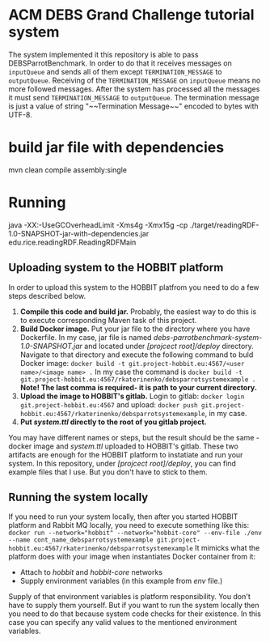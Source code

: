 # ACM DEBS Grand Challenge tutorial system

The system implemented it this repository is able to  pass DEBSParrotBenchmark. In order to do that it receives messages on `inputQueue` and sends all of them
except `TERMINATION_MESSAGE` to `outputQueue`. Receiving of the `TERMINATION_MESSAGE` on `inputQueue`
means no more followed messages. After the system has processed all the messages it must send `TERMINATION_MESSAGE` to
`outputQueue`. The termination message is just a value of string "\~\~Termination Message\~\~" encoded to bytes with UTF-8.


# build jar file with dependencies


mvn clean compile assembly:single

# Running 

java -XX:-UseGCOverheadLimit  -Xms4g -Xmx15g  -cp ./target/readingRDF-1.0-SNAPSHOT-jar-with-dependencies.jar edu.rice.readingRDF.ReadingRDFMain



## Uploading system to the HOBBIT platform
In order to upload this system to the HOBBIT platfrom you need to do a few steps described below.

1. **Compile this code and build jar.** Probably, the easiest way to do this is to execute corresponding Maven task
of this project.
2. **Build Docker image.** Put your jar file to the directory where you have Dockerfile. In my case, jar file is named
*debs-parrotbenchmark-system-1.0-SNAPSHOT.jar* and located under *[projcect root]/deploy* directory. Navigate to that
directory and execute the following command to buld Docker image: `docker build -t git.project-hobbit.eu:4567/<user name>/<image name> .`
In my case the command is `docker build -t git.project-hobbit.eu:4567/rkaterinenko/debsparrotsystemexample .` **Note! The last comma is required- it is path to your current directory.**
3. **Upload the image to HOBBIT's gitlab.**  Login to gitlab: `docker login git.project-hobbit.eu:4567` and upload:
`docker push git.project-hobbit.eu:4567/rkaterinenko/debsparrotsystemexample`, in my case.
4. **Put *system.ttl* directly to the root of you gitlab project.**

You may have different names or steps, but the result should be the same - docker image and *system.ttl* uploaded to HOBBIT's gitlab.
These two artifacts are enough for the HOBBIT platform to instatiate and run your system. In this repository, under
*[projcect root]/deploy*, you can find example files that I use. But you don't have to stick to them.

## Running the system locally

If you need to run your system locally, then after you started HOBBIT platform and Rabbit MQ locally, you need to execute
something like this:
`docker run --network="hobbit" --network="hobbit-core" --env-file ./env --name cont_name_debsparrotsystemexample git.project-hobbit.eu:4567/rkaterinenko/debsparrotsystemexample`
It mimicks what the platform does with your image when instantiates Docker container from it:
- Attach to *hobbit* and *hobbit-core* networks
- Supply environment variables (in this example from *env* file.)

Supply of that environment variables is platform responsibility. You don't have to supply
them yourself. But if you want to run the system locally then you need to do that
because system code checks for their existence. In this case you can specify any valid
values to the mentioned environment variables.
